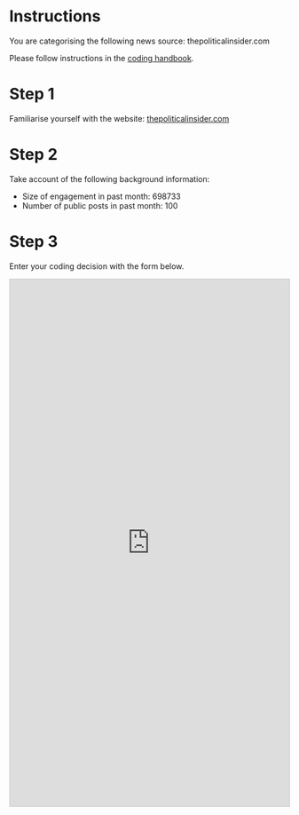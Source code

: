 # Instructions

You are categorising the following news source: thepoliticalinsider.com

Please follow instructions in the [coding handbook](http://comprop.oii.ox.ac.uk/).

# Step 1

Familiarise yourself with the website: [thepoliticalinsider.com](thepoliticalinsider.com)

# Step 2

Take account of the following background information:

* Size of engagement in past month: 698733
* Number of public posts in past month: 100

# Step 3

Enter your coding decision with the form below.

<iframe class="airtable-embed"
    src="https://airtable.com/embed/shra38QF3aALor26z?backgroundColor=blue&prefill_Media%20source=&prefill_Coder=Bob" frameborder="0"
    onmousewheel="" width="100%" height="950" style="background: transparent; border: 1px solid #ccc;"></iframe>